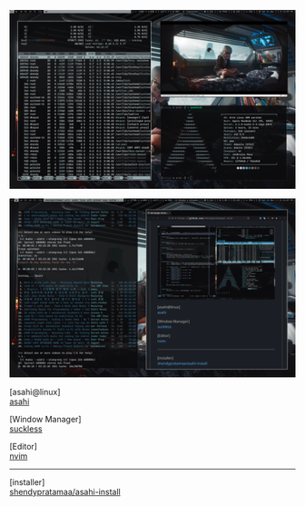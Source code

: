 ![asahi1](./asahi1.png)

![asahi2](./asahi2.png)

[asahi@linux] \
[asahi](https://asahilinux.org)

[Window Manager] \
[suckless](https://github.com/shendypratamaa/suckless)

[Editor] \
[nvim](https://github.com/shendypratamaa/nvim-base)

<hr>

[installer] \
[shendypratamaa/asahi-install](https://github.com/shendypratamaa/asahi-install)
